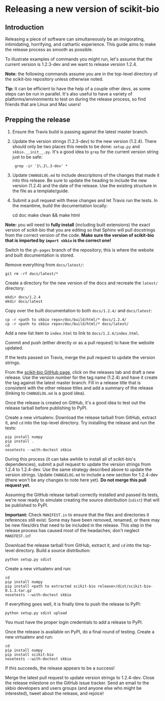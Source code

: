 # Releasing a new version of scikit-bio

## Introduction

Releasing a piece of software can simultaneously be an invigorating, intimidating, horrifying, and cathartic experience. This guide aims to make the release process as smooth as possible.

To illustrate examples of commands you might run, let's assume that the current version is 1.2.3-dev and we want to release version 1.2.4.

**Note:** the following commands assume you are in the top-level directory of the scikit-bio repository unless otherwise noted.

**Tip:** It can be efficient to have the help of a couple other devs, as some steps can be run in parallel. It's also useful to have a variety of platforms/environments to test on during the release process, so find friends that are Linux and Mac users!

## Prepping the release

1. Ensure the Travis build is passing against the latest master branch.

2. Update the version strings (1.2.3-dev) to the new version (1.2.4). There should only be two places this needs to be done: ``setup.py`` and ``skbio.__init__.py``. It's a good idea to ``grep`` for the current version string just to be safe:

        grep -ir '1\.2\.3-dev' *

3. Update ``CHANGELOG.md`` to include descriptions of the changes that made it into this release. Be sure to update the heading to include the new version (1.2.4) and the date of the release. Use the existing structure in the file as a template/guide.

4. Submit a pull request with these changes and let Travis run the tests. In the meantime, build the documentation locally:

    cd doc
    make clean && make html

**Note:** you will need to **fully install** (including built extensions) the exact version of scikit-bio that you are editing so that Sphinx will pull docstrings from the correct version of the code. **Make sure the version of scikit-bio that is imported by ``import skbio`` is the correct one!**

Switch to the ``gh-pages`` branch of the repository; this is where the website and built documentation is stored.

Remove everything from ``docs/latest/``:

    git rm -rf docs/latest/*

Create a directory for the new version of the docs and recreate the ``latest/`` directory:

    mkdir docs/1.2.4
    mkdir docs/latest

Copy over the built documentation to both ``docs/1.2.4/`` and ``docs/latest``:

    cp -r <path to skbio repo>/doc/build/html/* docs/1.2.4/
    cp -r <path to skbio repo>/doc/build/html/* docs/latest/

Add a new list item to ``index.html`` to link to ``docs/1.2.4/index.html``.

Commit and push (either directly or as a pull request) to have the website updated.

If the tests passed on Travis, merge the pull request to update the version strings.

From the [scikit-bio GitHub page](https://github.com/biocore/scikit-bio), click on the releases tab and draft a new release. Use the version number for the tag name (1.2.4) and have it create the tag against the latest master branch. Fill in a release title that is consistent with the other release titles and add a summary of the release (linking to ``CHANGELOG.md`` is a good idea).

Once the release is created on GitHub, it's a good idea to test out the release tarball before publishing to PyPI.

Create a new virtualenv. Download the release tarball from GitHub, extract it, and ``cd`` into the top-level directory. Try installing the release and run the tests:

    pip install numpy
    pip install .
    cd
    nosetests --with-doctest skbio

During this process (it can take awhile to install all of scikit-bio's dependencies), submit a pull request to update the version strings from 1.2.4 to 1.2.4-dev. Use the same strategy described above to update the version strings. Update ``CHANGELOG.md`` to include a new section for 1.2.4-dev (there won't be any changes to note here yet). **Do not merge this pull request yet.**

Assuming the GitHub release tarball correctly installed and passed its tests, we're now ready to simulate creating the source distribution (``sdist``) that will be published to PyPI.

**Important:** Check ``MANIFEST.in`` to ensure that the files and directories it references still exist. Some may have been removed, renamed, or there may be new files/dirs that need to be included in the release. This step in the release process has caused most of the headaches; don't neglect ``MANIFEST.in``!

Download the release tarball from GitHub, extract it, and ``cd`` into the top-level directory. Build a source distribution:

    python setup.py sdist

Create a new virtualenv and run:

    cd
    pip install numpy
    pip install <path to extracted scikit-bio release>/dist/scikit-bio-0.1.3.tar.gz
    nosetests --with-doctest skbio

If everything goes well, it is finally time to push the release to PyPI:

    python setup.py sdist upload

You must have the proper login credentials to add a release to PyPI.

Once the release is available on PyPI, do a final round of testing. Create a new virtualenv and run:

    cd
    pip install numpy
    pip install scikit-bio
    nosetests --with-doctest skbio

If this succeeds, the release appears to be a success!

Merge the latest pull request to update version strings to 1.2.4-dev. Close the release milestone on the GitHub issue tracker. Send an email to the skbio developers and users groups (and anyone else who might be interested), tweet about the release, and rejoice!
